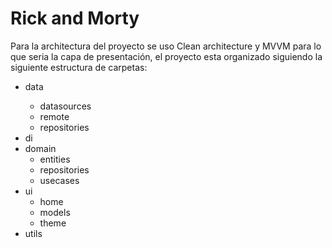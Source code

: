 # Rick and Morty
Para la architectura del proyecto se uso Clean architecture y MVVM para lo que seria la capa de presentación, el proyecto esta organizado siguiendo la siguiente estructura de carpetas:
<ul>
  <li>data</li>
  <ul>
      <li>datasources</li>
      <li>remote</li>
      <li>repositories</li>
    </ul>
  <li>di</li>
  <li>domain
    <ul>
      <li>entities</li>
      <li>repositories</li>
      <li>usecases</li>
    </ul>
  </li>
  <li>ui
    <ul>
      <li>home</li>
      <li>models</li>
      <li>theme</li>
    </ul>
  </li>
  <li>utils</li>
</ul>